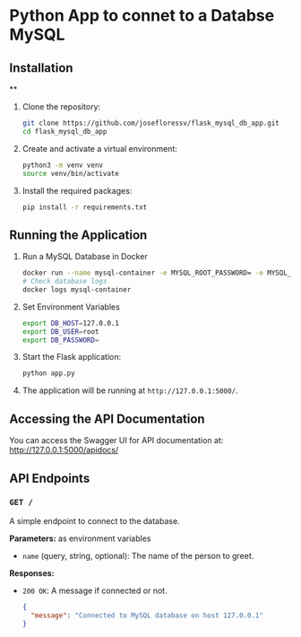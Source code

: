 # Python App to connet to a Databse MySQL

## Installation
**
1. Clone the repository:
    ```sh
    git clone https://github.com/josefloressv/flask_mysql_db_app.git
    cd flask_mysql_db_app
    ```

2. Create and activate a virtual environment:
    ```sh
    python3 -m venv venv
    source venv/bin/activate
    ```

3. Install the required packages:
    ```sh
    pip install -r requirements.txt
    ```

## Running the Application
1. Run a MySQL Database in Docker
   ```sh
   docker run --name mysql-container -e MYSQL_ROOT_PASSWORD= -e MYSQL_DATABASE=testdb -p 3306:3306 -d mysql:latest
   # Check database logs
   docker logs mysql-container
   ```
2. Set Environment Variables
   ```sh
   export DB_HOST=127.0.0.1
   export DB_USER=root
   export DB_PASSWORD=
   ```
3. Start the Flask application:
    ```sh
    python app.py
    ```

4. The application will be running at `http://127.0.0.1:5000/`.

## Accessing the API Documentation

You can access the Swagger UI for API documentation at: http://127.0.0.1:5000/apidocs/



## API Endpoints

### `GET /`

A simple endpoint to connect to the database.

**Parameters:**
as environment variables
- `name` (query, string, optional): The name of the person to greet.

**Responses:**

- `200 OK`: A message if connected or not.
  ```json
  {
    "message": "Connected to MySQL database on host 127.0.0.1"
  }
  ```